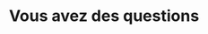 ---
title: "Vous avez des questions"
description: "this is meta description"
layout: "contact"
draft: false
ignoreSearch: true
---